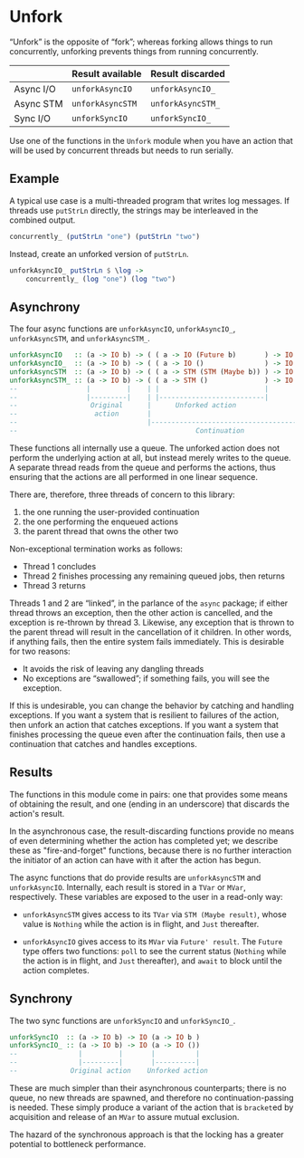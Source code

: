 # Unfork

“Unfork” is the opposite of “fork”; whereas forking allows things
to run concurrently, unforking prevents things from running concurrently.

|             | Result available   | Result discarded   |
| ----------- | ------------------ | ------------------ |
| Async I/O   | `unforkAsyncIO`    | `unforkAsyncIO_`   |
| Async STM   | `unforkAsyncSTM`   | `unforkAsyncSTM_`  |
| Sync I/O    | `unforkSyncIO`     | `unforkSyncIO_`    |

Use one of the functions in the `Unfork` module when you have an action that
will be used by concurrent threads but needs to run serially.

## Example

A typical use case is a multi-threaded program that writes log messages. If
threads use `putStrLn` directly, the strings may be interleaved in the combined
output.

```haskell
concurrently_ (putStrLn "one") (putStrLn "two")
```

Instead, create an unforked version of `putStrLn`.

```haskell
unforkAsyncIO_ putStrLn $ \log ->
    concurrently_ (log "one") (log "two")
```


## Asynchrony

The four async functions are `unforkAsyncIO`, `unforkAsyncIO_`, `unforkAsyncSTM`,
and `unforkAsyncSTM_`.

```haskell
unforkAsyncIO   :: (a -> IO b) -> ( ( a -> IO (Future b)       ) -> IO c ) -> IO c
unforkAsyncIO_  :: (a -> IO b) -> ( ( a -> IO ()               ) -> IO c ) -> IO c
unforkAsyncSTM  :: (a -> IO b) -> ( ( a -> STM (STM (Maybe b)) ) -> IO c ) -> IO c
unforkAsyncSTM_ :: (a -> IO b) -> ( ( a -> STM ()              ) -> IO c ) -> IO c
--                 |         |    | |                          |         |
--                 |---------|    | |--------------------------|         |
--                  Original      |      Unforked action                 |
--                   action       |                                      |
--                                |--------------------------------------|
--                                            Continuation
```

These functions all internally use a queue. The unforked action does not perform
the underlying action at all, but instead merely writes to the queue. A separate
thread reads from the queue and performs the actions, thus ensuring that the
actions are all performed in one linear sequence.

There are, therefore, three threads of concern to this library:

  1. the one running the user-provided continuation
  2. the one performing the enqueued actions
  3. the parent thread that owns the other two

Non-exceptional termination works as follows:

  - Thread 1 concludes
  - Thread 2 finishes processing any remaining queued jobs, then returns
  - Thread 3 returns

Threads 1 and 2 are “linked”, in the parlance of the `async` package; if either
thread throws an exception, then the other action is cancelled, and the
exception is re-thrown by thread 3. Likewise, any exception that is thrown to
the parent thread will result in the cancellation of it children. In other
words, if anything fails, then the entire system fails immediately. This is
desirable for two reasons:

  - It avoids the risk of leaving any dangling threads
  - No exceptions are “swallowed”; if something fails, you will see the
    exception.

If this is undesirable, you can change the behavior by catching and handling
exceptions. If you want a system that is resilient to failures of the action,
then unfork an action that catches exceptions. If you want a system that
finishes processing the queue even after the continuation fails, then use a
continuation that catches and handles exceptions.


## Results

The functions in this module come in pairs: one that provides some means of
obtaining the result, and one (ending in an underscore) that discards the
action's result.

In the asynchronous case, the result-discarding functions provide no means of
even determining whether the action has completed yet; we describe these as
"fire-and-forget" functions, because there is no further interaction the
initiator of an action can have with it after the action has begun.

The async functions that do provide results are `unforkAsyncSTM` and
`unforkAsyncIO`. Internally, each result is stored in a `TVar` or `MVar`,
respectively. These variables are exposed to the user in a read-only way:

  - `unforkAsyncSTM` gives access to its `TVar` via `STM (Maybe result)`,
    whose value is `Nothing` while the action is in flight, and `Just`
    thereafter.

  - `unforkAsyncIO` gives access to its `MVar` via `Future' result`.
    The `Future` type offers two functions: `poll` to see the current
    status (`Nothing` while the action is in flight, and `Just` thereafter),
    and `await` to block until the action completes.


## Synchrony

The two sync functions are `unforkSyncIO` and `unforkSyncIO_`.

```haskell
unforkSyncIO  :: (a -> IO b) -> IO (a -> IO b )
unforkSyncIO_ :: (a -> IO b) -> IO (a -> IO ())
--               |         |       |          |
--               |---------|       |----------|
--             Original action    Unforked action
```

These are much simpler than their asynchronous counterparts; there is no queue,
no new threads are spawned, and therefore no continuation-passing is needed.
These simply produce a variant of the action that is `bracket`ed by acquisition
and release of an `MVar` to assure mutual exclusion.

The hazard of the synchronous approach is that the locking has a greater
potential to bottleneck performance.
